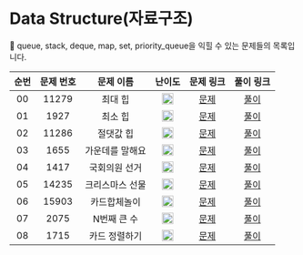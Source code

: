 # Data Structure(자료구조)

🐻 queue, stack, deque, map, set, priority_queue을 익힐 수 있는 문제들의 목록입니다.

| 순번 | 문제 번호 |    문제 이름    |                                        난이도                                         |                   문제 링크                   |                                                 풀이 링크                                                 |
| :--: | :-------: | :-------------: | :-----------------------------------------------------------------------------------: | :-------------------------------------------: | :-------------------------------------------------------------------------------------------------------: |
|  00  |   11279   |     최대 힙     | <img width="20" height="20" src="https://d2gd6pc034wcta.cloudfront.net/tier/9.svg"/>  | [문제](https://www.acmicpc.net/problem/11279) | [풀이](https://github.com/ssinee/Baekjoon/blob/main/data_structure/11279_%EC%B5%9C%EB%8C%80%ED%9E%99.cpp) |
|  01  |   1927    |     최소 힙     | <img width="20" height="20" src="https://d2gd6pc034wcta.cloudfront.net/tier/9.svg"/>  | [문제](https://www.acmicpc.net/problem/1927)  |            [풀이](https://github.com/ssinee/Baekjoon/blob/main/data_structure/1927_최소힙.cpp)            |
|  02  |   11286   |    절댓값 힙    | <img width="20" height="20" src="https://d2gd6pc034wcta.cloudfront.net/tier/10.svg"/> | [문제](https://www.acmicpc.net/problem/11286) |          [풀이](https://github.com/ssinee/Baekjoon/blob/main/data_structure/11286_절댓값힙.cpp)           |
|  03  |   1655    | 가운데를 말해요 | <img width="20" height="20" src="https://d2gd6pc034wcta.cloudfront.net/tier/14.svg"/> | [문제](https://www.acmicpc.net/problem/1655)  |        [풀이](https://github.com/ssinee/Baekjoon/blob/main/data_structure/1655_가운데를말해요.cpp)        |
|  04  |   1417    |  국회의원 선거  | <img width="20" height="20" src="https://d2gd6pc034wcta.cloudfront.net/tier/6.svg"/>  | [문제](https://www.acmicpc.net/problem/1417)  |         [풀이](https://github.com/ssinee/Baekjoon/blob/main/data_structure/1417_국회의원선거.cpp)         |
|  05  |   14235   | 크리스마스 선물 | <img width="20" height="20" src="https://d2gd6pc034wcta.cloudfront.net/tier/8.svg"/>  | [문제](https://www.acmicpc.net/problem/14235) |       [풀이](https://github.com/ssinee/Baekjoon/blob/main/data_structure/14235_크리스마스선물.cpp)        |
|  06  |   15903   |  카드합체놀이   | <img width="20" height="20" src="https://d2gd6pc034wcta.cloudfront.net/tier/9.svg"/>  | [문제](https://www.acmicpc.net/problem/15903) |        [풀이](https://github.com/ssinee/Baekjoon/blob/main/data_structure/15903_카드합체놀이.cpp)         |
|  07  |   2075    |   N번째 큰 수   | <img width="20" height="20" src="https://d2gd6pc034wcta.cloudfront.net/tier/11.svg"/> | [문제](https://www.acmicpc.net/problem/2075)  |          [풀이](https://github.com/ssinee/Baekjoon/blob/main/data_structure/2075_N번째큰수.cpp)           |
|  08  |   1715    |  카드 정렬하기  | <img width="20" height="20" src="https://d2gd6pc034wcta.cloudfront.net/tier/12.svg"/> | [문제](https://www.acmicpc.net/problem/1715)  |         [풀이](https://github.com/ssinee/Baekjoon/blob/main/data_structure/1715_카드정렬하기.cpp)         |
